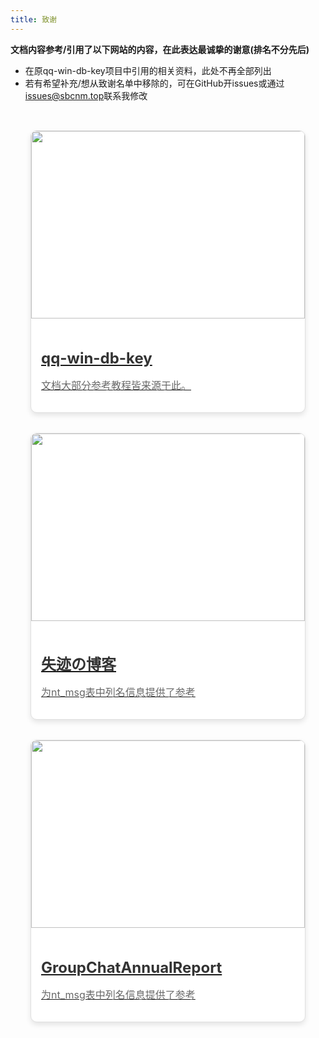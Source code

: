 ```yaml
---
title: 致谢
---
```


**文档内容参考/引用了以下网站的内容，在此表达最诚挚的谢意(排名不分先后)**
- 在原qq-win-db-key项目中引用的相关资料，此处不再全部列出
- 若有希望补充/想从致谢名单中移除的，可在GitHub开issues或通过[issues@sbcnm.top](mailto:issues@sbcnm.top)联系我修改

<div class="card-container">
  <div class="card">
    <a href="https://github.com/QQBackup/qq-win-db-key" target="_blank">
      <div class="card-image">
        <img src="/icons/logo.jpg" alt="">
      </div>
      <div class="card-content">
        <h3>qq-win-db-key</h3>
        <p>文档大部分参考教程皆来源于此。</p>
      </div>
    </a>
  </div>
  
  <div class="card">
    <a href="https://blog.reincarnatey.net/2024/0707-qqnt-history-export/" target="_blank">
      <div class="card-image">
        <img src="/thanks/blog.reincarnatey.net.jpeg" alt="">
      </div>
      <div class="card-content">
        <h3>失迹の博客</h3>
        <p>为nt_msg表中列名信息提供了参考</p>
      </div>
    </a>
  </div>
 
   <div class="card">
    <a href="https://github.com/mobyw/GroupChatAnnualReport" target="_blank">
      <div class="card-image">
        <img src="/thanks/GroupChatAnnualReport.jpeg" alt="">
      </div>
      <div class="card-content">
        <h3>GroupChatAnnualReport</h3>
        <p>为nt_msg表中列名信息提供了参考</p>
      </div>
    </a>
  </div> 
  

  <!-- 添加更多卡片 -->
</div>

<style>
.card-container {
  display: flex;
  gap: 2rem;
  padding: 2rem;
  flex-wrap: wrap; /* 使卡片在小屏幕上可以换行 */
}

.card {
  background-color: #fff;
  border: 1px solid #e0e0e0;
  border-radius: 10px;
  width: 550px; /* 增加卡片宽度 */
  overflow: hidden;
  box-shadow: 0 4px 8px rgba(0, 0, 0, 0.1);
  transition: transform 0.3s ease, box-shadow 0.3s ease;
  text-decoration: none; /* 移除链接下划线 */
}

.card:hover {
  transform: translateY(-5px);
  box-shadow: 0 6px 12px rgba(0, 0, 0, 0.15);
}

.card-image img {
  width: 100%;
  height: 300px; /* 限制图片高度 */
  object-fit: cover; /* 保持图片比例并填充容器 */
}

.card-content {
  padding: 1rem;
}

.card-content h3 {
  font-size: 1.5rem; /* 增加标题字体大小 */
  margin-bottom: 0.5rem;
  color: #333; /* 使标题颜色更深 */
}

.card-content p {
  color: #666;
  font-size: 1rem; /* 增加描述字体大小 */
}
</style>
